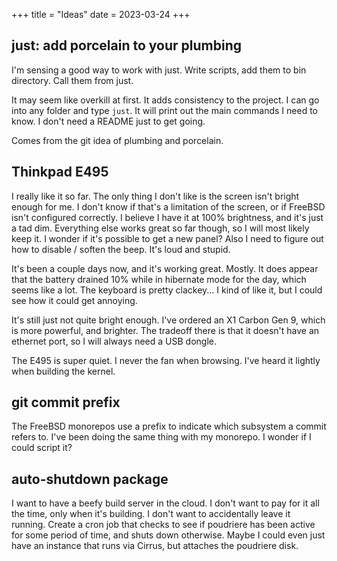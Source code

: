 +++
title = "Ideas"
date = 2023-03-24
+++

## just: add porcelain to your plumbing

I'm sensing a good way to work with just.
Write scripts, add them to bin directory.
Call them from just.

It may seem like overkill at first.
It adds consistency to the project.
I can go into any folder and type `just`.
It will print out the main commands I need to know.
I don't need a README just to get going.

Comes from the git idea of plumbing and porcelain.

## Thinkpad E495

I really like it so far.
The only thing I don't like is the screen isn't bright enough for me.
I don't know if that's a limitation of the screen, or if FreeBSD isn't configured correctly.
I believe I have it at 100% brightness, and it's just a tad dim.
Everything else works great so far though, so I will most likely keep it.
I wonder if it's possible to get a new panel?
Also I need to figure out how to disable / soften the beep.
It's loud and stupid.

It's been a couple days now, and it's working great.
Mostly.
It does appear that the battery drained 10% while in hibernate mode for the day, which seems like a lot.
The keyboard is pretty clackey... I kind of like it, but I could see how it could get annoying.

It's still just not quite bright enough.
I've ordered an X1 Carbon Gen 9, which is more powerful, and brighter.
The tradeoff there is that it doesn't have an ethernet port, so I will always need a USB dongle.

The E495 is super quiet.
I never the fan when browsing.
I've heard it lightly when building the kernel.

## git commit prefix

The FreeBSD monorepos use a prefix to indicate which subsystem a commit refers to.
I've been doing the same thing with my monorepo.
I wonder if I could script it?

## auto-shutdown package

I want to have a beefy build server in the cloud.
I don't want to pay for it all the time, only when it's building.
I don't want to accidentally leave it running.
Create a cron job that checks to see if poudriere has been active for some period of time, and shuts down otherwise.
Maybe I could even just have an instance that runs via Cirrus, but attaches the poudriere disk.